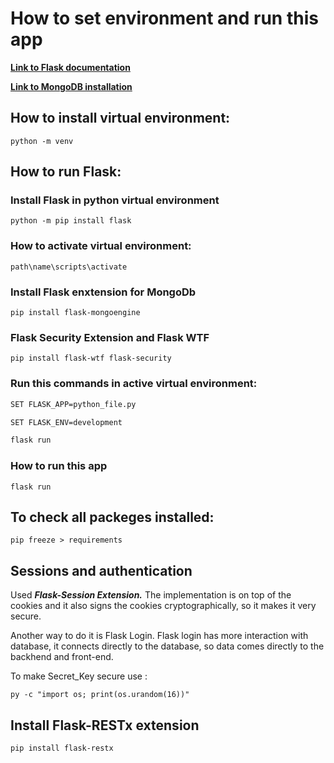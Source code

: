 # How to set environment and run this app

 
 [**Link to Flask documentation**](https://flask.palletsprojects.com/en/2.0.x/)
 
 [**Link to MongoDB installation**](https://www.mongodb.com/try/download/community)
 

 ## How to install virtual environment:
 
 ```
 python -m venv
 ```
 
 ## How to run Flask:
 
 
 ### Install Flask in python virtual environment
 
 ```
 python -m pip install flask
  ```


 
 ### How to activate virtual environment:
 
 ```
 path\name\scripts\activate
 ```

### Install Flask enxtension for MongoDb

```
pip install flask-mongoengine
```

### Flask Security Extension and Flask WTF

```
pip install flask-wtf flask-security

```

 
 ### Run this commands in active virtual environment:
 
 ```bash 
 SET FLASK_APP=python_file.py
 
 SET FLASK_ENV=development 
 
 flask run
 ```
 
 ### How to run this app
 
 ```
 flask run
 ```


 
## To check all packeges installed:

```
pip freeze > requirements
```

## Sessions and authentication

Used ***Flask-Session Extension.*** The implementation is on top of the cookies and it also signs the cookies cryptographically, so it makes it very secure.

Another way to do it is Flask Login. Flask login has more interaction with database, it connects directly to the database, so data comes directly to the backhend and front-end.

To make Secret_Key secure use :
```
py -c "import os; print(os.urandom(16))"
```

## Install Flask-RESTx extension

```
pip install flask-restx
```












